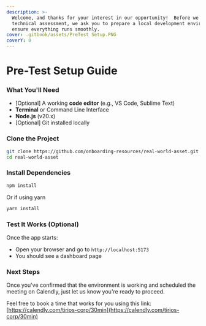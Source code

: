 ```yaml
---
description: >-
  Welcome, and thanks for your interest in our opportunity!  Before we begin the
  technical assessment, we ask you to prepare a local development environment to
  ensure everything runs smoothly.
cover: .gitbook/assets/PreTest Setup.PNG
coverY: 0
---
```


# Pre-Test Setup Guide

### What You'll Need

* \[Optional] A working **code editor** (e.g., VS Code, Sublime Text)
* **Terminal** or Command Line Interface
* **Node.js** (v20.x)&#x20;
* \[Optional] Git installed locally

### Clone the Project

```bash
git clone https://github.com/onboarding-resources/real-world-asset.git
cd real-world-asset
```

### Install Dependencies

```bash
npm install
```

Or if using yarn

```bash
yarn install
```

### Test It Works (Optional)

Once the app starts:

* Open your browser and go to `http://localhost:5173`
* You should see a dashboard page

### Next Steps

Once you've confirmed that the environment is working and scheduled the meeting on Calendly, just let us know you're ready to proceed.

Feel free to book a time that works for you using this link: [https://calendly.com/tirios-corp/30min](https://calendly.com/tirios-corp/30min)
